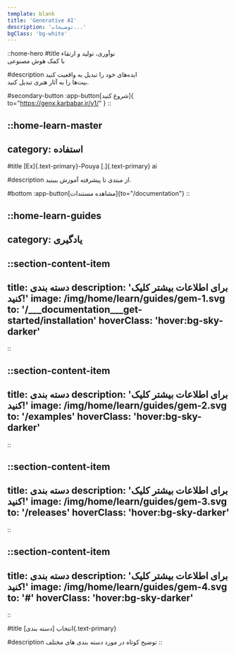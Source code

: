 ```yaml
---
template: blank
title: 'Generative AI'
description: 'توضیحات...'
bgClass: 'bg-white'
---
```


::home-hero
#title
نوآوری، تولید و ارتقاء<br>با کمک هوش مصنوعی

#description
ایده‌های خود را تبدیل به واقعیت کنید<br class="hidden sm:block" />بیت‌ها را به آثار هنری تبدیل کنید.

<!-- #primary-button
:app-button[بیش از 40 هزار ستاره در گیت‌هاب]{ href="https://github.com/nuxt/nuxt" icon="IconGitHub" extraClass="text-white bg-sky-black hover:bg-sky-darker leading-4" } -->

#secondary-button
:app-button[شروع کنید]{ to="https://genx.karbabar.ir/v1/" }
::

::home-learn-master
---
category: استفاده
---

#title
[Ex]{.text-primary}-Pouya [.]{.text-primary} ai

#description
از مبتدی تا پیشرفته آموزش ببینید.

#bottom
:app-button[مشاهده مستندات]{to="/documentation"}
::


::home-learn-guides
---
category: یادگیری
---

::section-content-item
---
title: دسته بندی
description: 'برای اطلاعات بیشتر کلیک کنید!'
image: /img/home/learn/guides/gem-1.svg
to: '/___documentation___get-started/installation'
hoverClass: 'hover:bg-sky-darker'
---
::

::section-content-item
---
title: دسته بندی
description: 'برای اطلاعات بیشتر کلیک کنید!'
image: /img/home/learn/guides/gem-2.svg
to: '/examples'
hoverClass: 'hover:bg-sky-darker'
---
::

::section-content-item
---
title: دسته بندی
description: 'برای اطلاعات بیشتر کلیک کنید!'
image: /img/home/learn/guides/gem-3.svg
to: '/releases'
hoverClass: 'hover:bg-sky-darker'
---
::

::section-content-item
---
title: دسته بندی
description: 'برای اطلاعات بیشتر کلیک کنید!'
image: /img/home/learn/guides/gem-4.svg
to: '#'
hoverClass: 'hover:bg-sky-darker'
---
::

#title
انتخاب [دسته بندی]{.text-primary}

#description
توضیح کوتاه در مورد دسته بندی های مختلف
::
